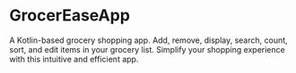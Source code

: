 # GrocerEaseApp
A Kotlin-based grocery shopping app. Add, remove, display, search, count, sort, and edit items in your grocery list. Simplify your shopping experience with this intuitive and efficient app.
